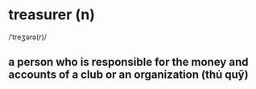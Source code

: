 # treasurer (n)

/ˈtreʒərə(r)/

## a person who is responsible for the money and accounts of a club or an organization (thủ quỹ)
